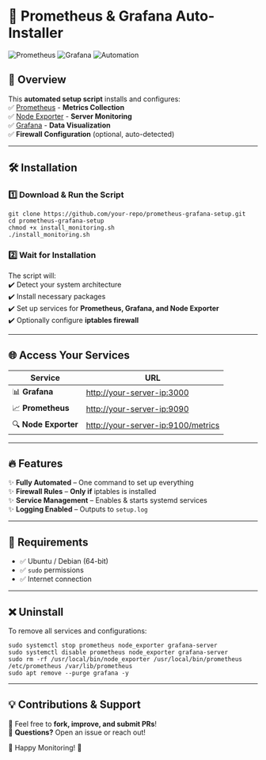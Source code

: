 # 🚀 Prometheus & Grafana Auto-Installer  

![Prometheus](https://img.shields.io/badge/Prometheus-Monitoring-orange?style=for-the-badge) 
![Grafana](https://img.shields.io/badge/Grafana-Dashboard-blue?style=for-the-badge) 
![Automation](https://img.shields.io/badge/Automation-Bash-green?style=for-the-badge)  

## 🎯 **Overview**  
This **automated setup script** installs and configures:  
✅ [Prometheus](https://prometheus.io/) - **Metrics Collection**  
✅ [Node Exporter](https://github.com/prometheus/node_exporter) - **Server Monitoring**  
✅ [Grafana](https://grafana.com/) - **Data Visualization**  
✅ **Firewall Configuration** (optional, auto-detected)  

---

## 🛠 **Installation**  

### 1️⃣ **Download & Run the Script**  
```
git clone https://github.com/your-repo/prometheus-grafana-setup.git
cd prometheus-grafana-setup
chmod +x install_monitoring.sh
./install_monitoring.sh
```

### 2️⃣ **Wait for Installation**  
The script will:  
✔️ Detect your system architecture  
✔️ Install necessary packages  
✔️ Set up services for **Prometheus, Grafana, and Node Exporter**  
✔️ Optionally configure **iptables firewall**  

---

## 🌐 **Access Your Services**  

| Service      | URL                                      |
|-------------|------------------------------------------|
| 📊 **Grafana**  | [http://your-server-ip:3000](http://your-server-ip:3000) |
| 📈 **Prometheus**  | [http://your-server-ip:9090](http://your-server-ip:9090) |
| 🔍 **Node Exporter** | [http://your-server-ip:9100/metrics](http://your-server-ip:9100/metrics) |

---

## 🔥 **Features**  
✨ **Fully Automated** – One command to set up everything  
✨ **Firewall Rules** – **Only if** iptables is installed  
✨ **Service Management** – Enables & starts systemd services  
✨ **Logging Enabled** – Outputs to `setup.log`  

---

## 📌 **Requirements**  
- ✅ Ubuntu / Debian (64-bit)  
- ✅ `sudo` permissions  
- ✅ Internet connection  

---

## ❌ **Uninstall**  
To remove all services and configurations:  
```
sudo systemctl stop prometheus node_exporter grafana-server
sudo systemctl disable prometheus node_exporter grafana-server
sudo rm -rf /usr/local/bin/node_exporter /usr/local/bin/prometheus /etc/prometheus /var/lib/prometheus
sudo apt remove --purge grafana -y
```

---

## 💡 **Contributions & Support**  
📌 Feel free to **fork, improve, and submit PRs**!  
💬 **Questions?** Open an issue or reach out!  

🚀 Happy Monitoring! 🎯  
